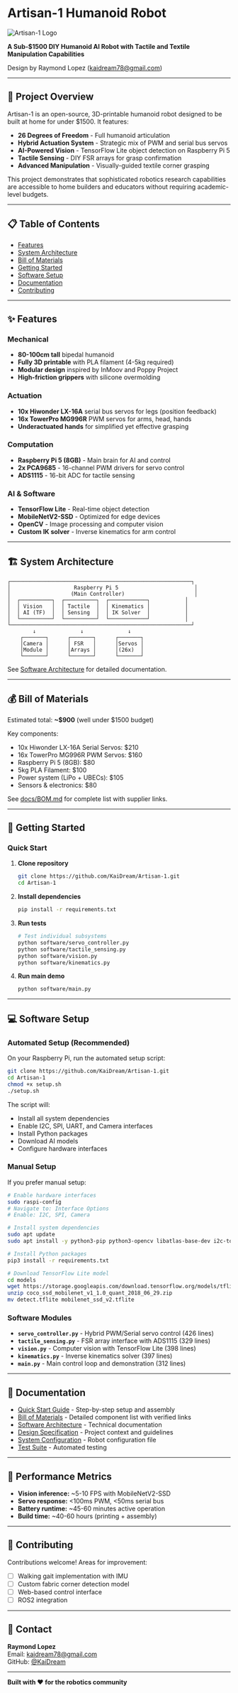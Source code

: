 # Artisan-1 Humanoid Robot

![Artisan-1 Logo](docs/images/artisan-1-header.png)

**A Sub-$1500 DIY Humanoid AI Robot with Tactile and Textile Manipulation Capabilities**

Design by Raymond Lopez ([kaidream78@gmail.com](mailto:kaidream78@gmail.com))

---

## 🤖 Project Overview

Artisan-1 is an open-source, 3D-printable humanoid robot designed to be built at home for under $1500. It features:

- **26 Degrees of Freedom** - Full humanoid articulation
- **Hybrid Actuation System** - Strategic mix of PWM and serial bus servos
- **AI-Powered Vision** - TensorFlow Lite object detection on Raspberry Pi 5
- **Tactile Sensing** - DIY FSR arrays for grasp confirmation
- **Advanced Manipulation** - Visually-guided textile corner grasping

This project demonstrates that sophisticated robotics research capabilities are accessible to home builders and educators without requiring academic-level budgets.

---

## 📋 Table of Contents

- [Features](#features)
- [System Architecture](#system-architecture)
- [Bill of Materials](#bill-of-materials)
- [Getting Started](#getting-started)
- [Software Setup](#software-setup)
- [Documentation](#documentation)
- [Contributing](#contributing)

---

## ✨ Features

### Mechanical
- **80-100cm tall** bipedal humanoid
- **Fully 3D printable** with PLA filament (4-5kg required)
- **Modular design** inspired by InMoov and Poppy Project
- **High-friction grippers** with silicone overmolding

### Actuation
- **10x Hiwonder LX-16A** serial bus servos for legs (position feedback)
- **16x TowerPro MG996R** PWM servos for arms, head, hands
- **Underactuated hands** for simplified yet effective grasping

### Computation
- **Raspberry Pi 5 (8GB)** - Main brain for AI and control
- **2x PCA9685** - 16-channel PWM drivers for servo control
- **ADS1115** - 16-bit ADC for tactile sensing

### AI & Software
- **TensorFlow Lite** - Real-time object detection
- **MobileNetV2-SSD** - Optimized for edge devices
- **OpenCV** - Image processing and computer vision
- **Custom IK solver** - Inverse kinematics for arm control

---

## 🏗️ System Architecture

```
┌─────────────────────────────────────────────────────────┐
│                    Raspberry Pi 5                        │
│                   (Main Controller)                      │
│  ┌──────────┐  ┌──────────┐  ┌────────────┐           │
│  │ Vision   │  │ Tactile  │  │ Kinematics │           │
│  │ AI (TF)  │  │ Sensing  │  │ IK Solver  │           │
│  └──────────┘  └──────────┘  └────────────┘           │
└─────────────────────────────────────────────────────────┘
        ↓              ↓              ↓
    ┌───────┐      ┌───────┐      ┌───────┐
    │Camera │      │ FSR   │      │Servos │
    │Module │      │Arrays │      │(26x)  │
    └───────┘      └───────┘      └───────┘
```

See [Software Architecture](docs/software_architecture.md) for detailed documentation.

---

## 💰 Bill of Materials

Estimated total: **~$900** (well under $1500 budget)

Key components:
- 10x Hiwonder LX-16A Serial Servos: $210
- 16x TowerPro MG996R PWM Servos: $160
- Raspberry Pi 5 (8GB): $80
- 5kg PLA Filament: $100
- Power system (LiPo + UBECs): $105
- Sensors & electronics: $80

See [docs/BOM.md](docs/BOM.md) for complete list with supplier links.

---

## 🚀 Getting Started

### Quick Start

1. **Clone repository**
   ```bash
   git clone https://github.com/KaiDream/Artisan-1.git
   cd Artisan-1
   ```

2. **Install dependencies**
   ```bash
   pip install -r requirements.txt
   ```

3. **Run tests**
   ```bash
   # Test individual subsystems
   python software/servo_controller.py
   python software/tactile_sensing.py
   python software/vision.py
   python software/kinematics.py
   ```

4. **Run main demo**
   ```bash
   python software/main.py
   ```

---

## 💻 Software Setup

### Automated Setup (Recommended)

On your Raspberry Pi, run the automated setup script:

```bash
git clone https://github.com/KaiDream/Artisan-1.git
cd Artisan-1
chmod +x setup.sh
./setup.sh
```

The script will:
- Install all system dependencies
- Enable I2C, SPI, UART, and Camera interfaces
- Install Python packages
- Download AI models
- Configure hardware interfaces

### Manual Setup

If you prefer manual setup:

```bash
# Enable hardware interfaces
sudo raspi-config
# Navigate to: Interface Options
# Enable: I2C, SPI, Camera

# Install system dependencies
sudo apt update
sudo apt install -y python3-pip python3-opencv libatlas-base-dev i2c-tools

# Install Python packages
pip3 install -r requirements.txt

# Download TensorFlow Lite model
cd models
wget https://storage.googleapis.com/download.tensorflow.org/models/tflite/coco_ssd_mobilenet_v1_1.0_quant_2018_06_29.zip
unzip coco_ssd_mobilenet_v1_1.0_quant_2018_06_29.zip
mv detect.tflite mobilenet_ssd_v2.tflite
```

### Software Modules

- **`servo_controller.py`** - Hybrid PWM/Serial servo control (426 lines)
- **`tactile_sensing.py`** - FSR array interface with ADS1115 (329 lines)
- **`vision.py`** - Computer vision with TensorFlow Lite (398 lines)
- **`kinematics.py`** - Inverse kinematics solver (397 lines)
- **`main.py`** - Main control loop and demonstration (312 lines)

---

## 📖 Documentation

- [Quick Start Guide](docs/quick_start.md) - Step-by-step setup and assembly
- [Bill of Materials](docs/BOM.md) - Detailed component list with verified links
- [Software Architecture](docs/software_architecture.md) - Technical documentation
- [Design Specification](.github/instructions/artisan-1.instructions.md) - Project context and guidelines
- [System Configuration](config/robot_config.json) - Robot configuration file
- [Test Suite](tests/test_subsystems.py) - Automated testing

---

## 🎯 Performance Metrics

- **Vision inference:** ~5-10 FPS with MobileNetV2-SSD
- **Servo response:** <100ms PWM, <50ms serial bus  
- **Battery runtime:** ~45-60 minutes active operation
- **Build time:** ~40-60 hours (printing + assembly)

---

## 🤝 Contributing

Contributions welcome! Areas for improvement:
- [ ] Walking gait implementation with IMU
- [ ] Custom fabric corner detection model
- [ ] Web-based control interface
- [ ] ROS2 integration

---

## 📧 Contact

**Raymond Lopez**  
Email: [kaidream78@gmail.com](mailto:kaidream78@gmail.com)  
GitHub: [@KaiDream](https://github.com/KaiDream)

---

**Built with ❤️ for the robotics community**
